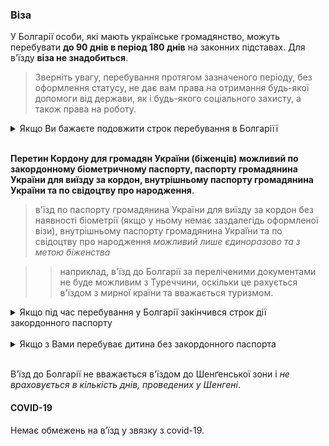 ### Віза
У Болгарії особи, які мають українське громадянство, можуть перебувати **до 90 днів в період 180 днів** на законних підставах. Для в'їзду **віза не знадобиться**.
>Зверніть увагу, перебування протягом зазначеного періоду, без оформлення статусу, не дає вам права на отримання будь-якої допомоги від держави, як і будь-якого соціального захисту, а також права на роботу.

<details>
<summary> Якщо Ви бажаєте подовжити строк перебування в Болгаріїї</summary></br> 
Термін перебування може бути продовжений з гуманітарних причин, пов'язаних із надзвичайними обставинами. 

Громадяни України, які бажають продовжити безвізове перебування в Республіці Болгарія, можуть подавати заяву до Міграційної служби Міністерства внутрішніх справ до закінчення терміну безвізового перебування за адресою: Софія, бул.Княгині Марія Луїза, 48.

При проживанні за межами міста Софія, є можливість відвідати відповідний міграційний сектор/групу Регіонального управління Міністерства внутрішніх справ за місцем проживання в країні.

 Форму заяви можна отримати на місці або заповнити заздалегідь, завантаживши із сайту Міграційної служби.

 </details>
</br>

**Перетин Кордону для громадян України (біженців) можливий по закордонному біометричному паспорту, паспорту громадянина України для виїзду за кордон, внутрішньому паспорту громадянина України та по свідоцтву про народження**.
>в'їзд по паспорту громадянина України для виїзду за кордон без наявності біометрії (якщо у ньому немає заздалегідь оформленої візи), внутрішньому паспорту громадянина України та по свідоцтву про народження *можливий лише єдиноразово та з метою біженства*

>>наприклад, в'їзд до Болгарії за переліченими документами не буде можливим з Туреччини, оскільки це рахується в'їздом з мирної країни та вважається туризмом.

<details>
<summary>Якщо під час перебування у Болгарії закінчився строк дії закордонного паспорту</summary></br> 
необхідно звернутися до консульського відділу Посольства України в Республіці Болгарія (м.Софія, ж/к Овча Купель, вул. Боряна 29).
</details>
</br>

<details>
<summary>Якщо з Вами перебуває дитина без закордонного паспорта</summary></br> 
необхідно звернутися в Консульський відділ Посольства України в Республіці Болгарія для внесення данних та вклейки фотокартки дитини до Вашого закордонного паспорта.
Вам необхідно надати: фотокартку розміром 3,4Х4,5, свідоцтво про народження дитини та паспорт батьків.
</details>
</br>

В'їзд до Болгарії не вважається в'їздом до Шенґенської зони і *не враховується в кількість днів, проведених у Шенгені*.


#### COVID-19

Немає обмежень на в’їзд у звязку з covid-19.



